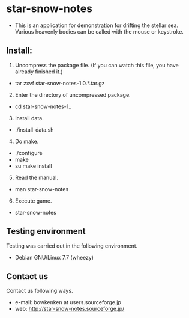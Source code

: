 # star-snow-notes

- This is an application for demonstration for drifting the stellar sea.
Various heavenly bodies can be called with the mouse or keystroke.

## Install:

1. Uncompress the package file.
   (If you can watch this file, you have already finished it.)
  - tar zxvf star-snow-notes-1.0.*.tar.gz
2. Enter the directory of uncompressed package.
  - cd star-snow-notes-1.*.*
3. Install data.
  - ./install-data.sh
4. Do make.
  - ./configure
  - make
  - su make install
5. Read the manual.
  - man star-snow-notes
6. Execute game.
  - star-snow-notes

## Testing environment
Testing was carried out in the following environment.

- Debian GNU/Linux 7.7 (wheezy)

## Contact us
Contact us following ways.

- e-mail:
bowkenken at users.sourceforge.jp
- web:
http://star-snow-notes.sourceforge.jp/
